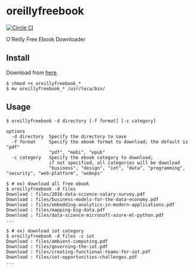 # oreillyfreebook

[![Circle CI](https://circleci.com/gh/mitakeck/oreillyfreebook/tree/master.svg?style=shield)](https://circleci.com/gh/mitakeck/oreillyfreebook/tree/master)

O'Reilly Free Ebook Downloader


## Install

Download from [here](https://github.com/mitakeck/oreillyfreebook/releases/latest).

```
$ chmod +x oreillyfreebook_*
$ mv oreillyfreebook_* /usr/loca/bin/
```

## Usage


```
$ oreillyfreebook -d directory [-f format] [-c category]
```

```
options
  -d directory  Specify the directory to save
  -f format     Specify the ebook format to download; the default is "pdf"
                "pdf", "mobi", "epub"
  -c category   Specify the ebook category to download;
                if not specified, all categories will be download
                "business", "design", "iot", "data", "programming", "security", "web-platform", "webops"
```

```
$ # ex) download all free ebook
$ oreillyfreebook -d files
Download : files/2016-data-science-salary-survey.pdf
Download : files/business-models-for-the-data-economy.pdf
Download : files/embedding-analytics-in-modern-applications.pdf
Download : files/mapping-big-data.pdf
Download : files/data-science-microsoft-azure-ml-python.pdf
...
```

```
$ # ex) download iot category
$ oreillyfreebook -d files -c iot
Download : files/ambient-computing.pdf
Download : files/governing-the-iot.pdf
Download : files/creating-functional-teams-for-iot.pdf
Download : files/iot-opportunities-challenges.pdf
...
```
